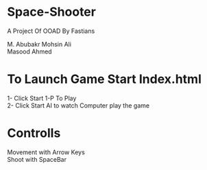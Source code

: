   # Space-Shooter

A Project Of OOAD By Fastians  

M. Abubakr
Mohsin Ali  
Masood Ahmed  

# To Launch Game Start Index.html
1- Click Start 1-P To Play  
2- Click Start AI to watch Computer play the game  

# Controlls
 Movement with Arrow Keys  
 Shoot with SpaceBar
